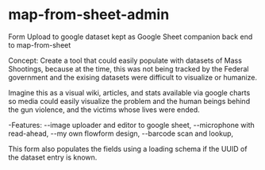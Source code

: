 # map-from-sheet-admin
 Form Upload to google dataset kept as Google Sheet
 companion back end to map-from-sheet

 Concept: 
 Create a tool that could easily populate with datasets of Mass Shootings, because at the time, this was not being tracked by the Federal government and the exising datasets were difficult to visualize or humanize.

 Imagine this as a visual wiki, articles, and stats available via google charts so media could easily visualize the problem and the human beings behind the gun violence, and the victims whose lives were ended. 

 -Features:
 --image uploader and editor to google sheet,
 --microphone with read-ahead,
 --my own flowform design,
 --barcode scan and lookup,

 This form also populates the fields using a loading schema if the UUID of the dataset entry is known.

